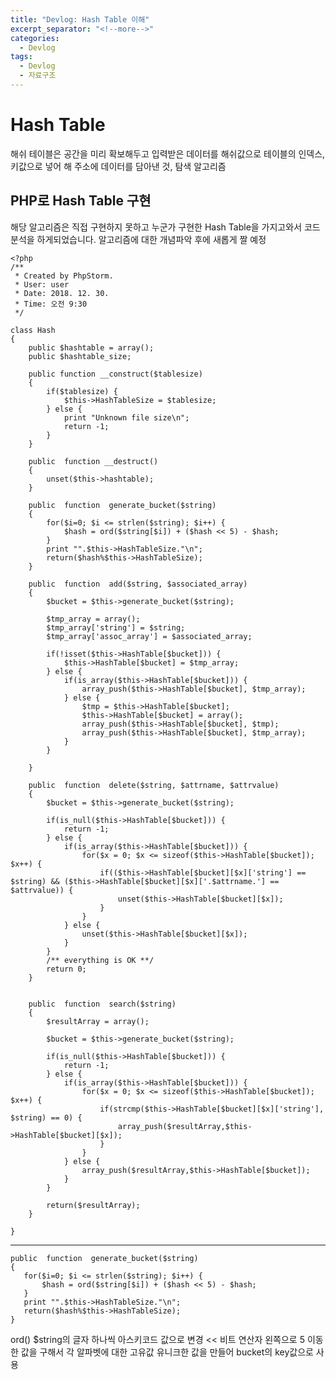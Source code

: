 ```yaml
---
title: "Devlog: Hash Table 이해"
excerpt_separator: "<!--more-->"
categories:
  - Devlog
tags:
  - Devlog
  - 자료구조
---
```


Hash Table
==============

해쉬 테이블은 공간을 미리 확보해두고 입력받은 데이터를 해쉬값으로 테이블의 인덱스, 키값으로 넣어 해 주소에 데이터를
담아낸 것, 탐색 알고리즘 

PHP로 Hash Table 구현
--------------------

해당 알고리즘은 직접 구현하지 못하고 누군가 구현한 Hash Table을 가지고와서 코드분석을 하게되었습니다.
알고리즘에 대한 개념파악 후에 새롭게 짤 예정

    <?php
    /**
     * Created by PhpStorm.
     * User: user
     * Date: 2018. 12. 30.
     * Time: 오전 9:30
     */
    
    class Hash
    {
        public $hashtable = array();
        public $hashtable_size;
    
        public function __construct($tablesize)
        {
            if($tablesize) {
                $this->HashTableSize = $tablesize;
            } else {
                print "Unknown file size\n";
                return -1;
            }
        }
    
        public  function __destruct()
        {
            unset($this->hashtable);
        }
    
        public  function  generate_bucket($string)
        {
            for($i=0; $i <= strlen($string); $i++) {
                $hash = ord($string[$i]) + ($hash << 5) - $hash;
            }
            print "".$this->HashTableSize."\n";
            return($hash%$this->HashTableSize);
        }
    
        public  function  add($string, $associated_array)
        {
            $bucket = $this->generate_bucket($string);
    
            $tmp_array = array();
            $tmp_array['string'] = $string;
            $tmp_array['assoc_array'] = $associated_array;
    
            if(!isset($this->HashTable[$bucket])) {
                $this->HashTable[$bucket] = $tmp_array;
            } else {
                if(is_array($this->HashTable[$bucket])) {
                    array_push($this->HashTable[$bucket], $tmp_array);
                } else {
                    $tmp = $this->HashTable[$bucket];
                    $this->HashTable[$bucket] = array();
                    array_push($this->HashTable[$bucket], $tmp);
                    array_push($this->HashTable[$bucket], $tmp_array);
                }
            }
    
        }
    
        public  function  delete($string, $attrname, $attrvalue)
        {
            $bucket = $this->generate_bucket($string);
    
            if(is_null($this->HashTable[$bucket])) {
                return -1;
            } else {
                if(is_array($this->HashTable[$bucket])) {
                    for($x = 0; $x <= sizeof($this->HashTable[$bucket]); $x++) {
                        if(($this->HashTable[$bucket][$x]['string'] == $string) && ($this->HashTable[$bucket][$x]['.$attrname.'] == $attrvalue)) {
                            unset($this->HashTable[$bucket][$x]);
                        }
                    }
                } else {
                    unset($this->HashTable[$bucket][$x]);
                }
            }
            /** everything is OK **/
            return 0;
        }
    
    
        public  function  search($string)
        {
            $resultArray = array();
    
            $bucket = $this->generate_bucket($string);
    
            if(is_null($this->HashTable[$bucket])) {
                return -1;
            } else {
                if(is_array($this->HashTable[$bucket])) {
                    for($x = 0; $x <= sizeof($this->HashTable[$bucket]); $x++) {
                        if(strcmp($this->HashTable[$bucket][$x]['string'], $string) == 0) {
                            array_push($resultArray,$this->HashTable[$bucket][$x]);
                        }
                    }
                } else {
                    array_push($resultArray,$this->HashTable[$bucket]);
                }
            }
    
            return($resultArray);
        }
    
    }
    
    
    
***

    public  function  generate_bucket($string)
    {
       for($i=0; $i <= strlen($string); $i++) {
           $hash = ord($string[$i]) + ($hash << 5) - $hash;
       }
       print "".$this->HashTableSize."\n";
       return($hash%$this->HashTableSize);
    }
    
ord() $string의 글자 하나씩 아스키코드 값으로 변경 << 비트 연산자 왼쪽으로 5 이동한 값을 구해서 각 알파벳에 대한 고유값
유니크한 값을 만들어 bucket의 key값으로 사용 

 
 



